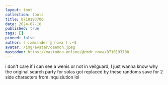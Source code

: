 ```yaml
---
layout: toot
collection: toots
title: 0710193700
date: 2024-07-10
published: true
tags: []
pinned: false
author: ⸸ commander ░ nova ⸸ :~$
avatar: /img/avatar/daemon.jpeg
mastodon: https://mastodon.online/@cmdr_nova/0710193700
---
```


i don't care if i can see a wenis or not in veilguard, I just wanna know why the original search party for solas got replaced by these randoms save for 2 side characters from inquisiution lol
